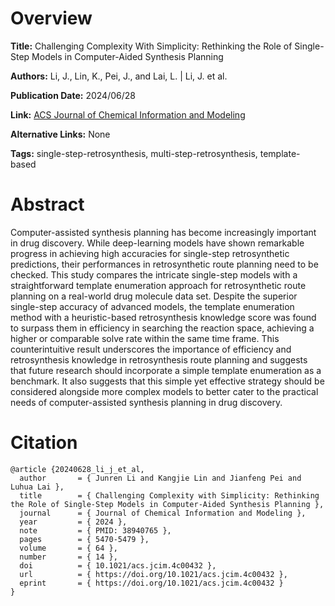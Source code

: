 # Overview
**Title:**
Challenging Complexity With Simplicity: Rethinking the Role of Single-Step Models in Computer-Aided Synthesis Planning

**Authors:**
Li, J., Lin, K., Pei, J., and Lai, L. |
Li, J. et al.

**Publication Date:**
2024/06/28

**Link:**
[ACS Journal of Chemical Information and Modeling](https://pubs.acs.org/doi/10.1021/acs.jcim.4c00432)

**Alternative Links:**
None

**Tags:**
single-step-retrosynthesis, multi-step-retrosynthesis, template-based


# Abstract
Computer-assisted synthesis planning has become increasingly important in drug discovery.
While deep-learning models have shown remarkable progress in achieving high accuracies for single-step retrosynthetic predictions, their performances in retrosynthetic route planning need to be checked.
This study compares the intricate single-step models with a straightforward template enumeration approach for retrosynthetic route planning on a real-world drug molecule data set.
Despite the superior single-step accuracy of advanced models, the template enumeration method with a heuristic-based retrosynthesis knowledge score was found to surpass them in efficiency in searching the reaction space, achieving a higher or comparable solve rate within the same time frame.
This counterintuitive result underscores the importance of efficiency and retrosynthesis knowledge in retrosynthesis route planning and suggests that future research should incorporate a simple template enumeration as a benchmark.
It also suggests that this simple yet effective strategy should be considered alongside more complex models to better cater to the practical needs of computer-assisted synthesis planning in drug discovery.


# Citation
```
@article {20240628_li_j_et_al,
  author       = { Junren Li and Kangjie Lin and Jianfeng Pei and Luhua Lai },
  title        = { Challenging Complexity with Simplicity: Rethinking the Role of Single-Step Models in Computer-Aided Synthesis Planning },
  journal      = { Journal of Chemical Information and Modeling },
  year         = { 2024 },
  note         = { PMID: 38940765 },
  pages        = { 5470-5479 },
  volume       = { 64 },
  number       = { 14 },
  doi          = { 10.1021/acs.jcim.4c00432 },
  url          = { https://doi.org/10.1021/acs.jcim.4c00432 },
  eprint       = { https://doi.org/10.1021/acs.jcim.4c00432 }
}
```
